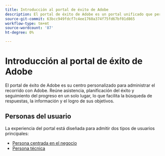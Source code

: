 ```yaml
---
title: Introducción al portal de éxito de Adobe
description: El portal de éxito de Adobe es un portal unificado que permite a los clientes enviar casos, ver el progreso de los tickets, acceder a la asistencia y a las herramientas de planificación.
source-git-commit: 63bcc949fdcf7c4ee1760a374f75fd67bf01d865
workflow-type: tm+mt
source-wordcount: '87'
ht-degree: 0%

---
```



# Introducción al portal de éxito de Adobe

El portal de éxito de Adobe es su centro personalizado para administrar el recorrido con Adobe. Reúne asistencia, planificación del éxito y seguimiento del progreso en un solo lugar, lo que facilita la búsqueda de respuestas, la información y el logro de sus objetivos.

## Personas del usuario

La experiencia del portal está diseñada para admitir dos tipos de usuarios principales:

* [Persona centrada en el negocio](/help/adobe-success-portal/business-persona/key-functionalities-for-business-persona.md)
* [Persona técnica](/help/adobe-success-portal/technical-persona/key-functionalities-for-technical-persona.md)
